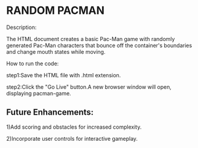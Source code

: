 # RANDOM PACMAN

Description:

The HTML document creates a basic Pac-Man game with randomly generated Pac-Man characters that bounce off the container's boundaries and change mouth states while moving.

How to run the code:

step1:Save the HTML file with .html extension.

step2:Click the "Go Live" button.A new browser window will open, displaying pacman-game.

## Future Enhancements:

1)Add scoring and obstacles for increased complexity.

2)Incorporate user controls for interactive gameplay.




